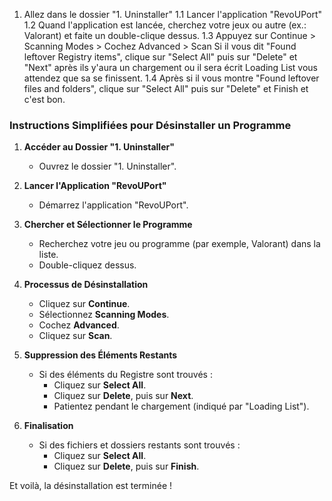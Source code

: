 1. Allez dans le dossier "1. Uninstaller"
1.1 Lancer l'application "RevoUPort"
1.2 Quand l'application est lancée, cherchez votre jeux ou autre (ex.: Valorant) et faite un double-clique dessus.
1.3 Appuyez sur Continue > Scanning Modes > Cochez Advanced > Scan
    Si il vous dit "Found leftover Registry items", clique sur "Select All" puis sur "Delete" et "Next" après ils y'aura un chargement ou il sera écrit Loading List vous attendez que sa se finissent.
1.4 Après si il vous montre "Found leftover files and folders", clique sur "Select All" puis sur "Delete" et Finish et c'est bon.

### Instructions Simplifiées pour Désinstaller un Programme

1. **Accéder au Dossier "1. Uninstaller"**
   - Ouvrez le dossier "1. Uninstaller".

2. **Lancer l'Application "RevoUPort"**
   - Démarrez l'application "RevoUPort".

3. **Chercher et Sélectionner le Programme**
   - Recherchez votre jeu ou programme (par exemple, Valorant) dans la liste.
   - Double-cliquez dessus.

4. **Processus de Désinstallation**
   - Cliquez sur **Continue**.
   - Sélectionnez **Scanning Modes**.
   - Cochez **Advanced**.
   - Cliquez sur **Scan**.

5. **Suppression des Éléments Restants**
   - Si des éléments du Registre sont trouvés :
     - Cliquez sur **Select All**.
     - Cliquez sur **Delete**, puis sur **Next**.
     - Patientez pendant le chargement (indiqué par "Loading List").

6. **Finalisation**
   - Si des fichiers et dossiers restants sont trouvés :
     - Cliquez sur **Select All**.
     - Cliquez sur **Delete**, puis sur **Finish**.

Et voilà, la désinstallation est terminée !
